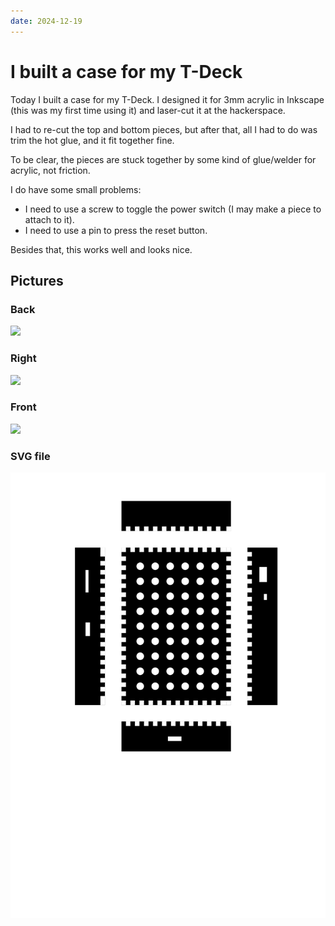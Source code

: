 ```yaml
---
date: 2024-12-19
---
```


# I built a case for my T-Deck

Today I built a case for my T-Deck. I designed it for 3mm acrylic in Inkscape (this was my first time using it) and laser-cut it at the hackerspace.

I had to re-cut the top and bottom pieces, but after that, all I had to do was trim the hot glue, and it fit together fine.

To be clear, the pieces are stuck together by some kind of glue/welder for acrylic, not friction.

I do have some small problems:
- I need to use a screw to toggle the power switch (I may make a piece to attach to it).
- I need to use a pin to press the reset button.

Besides that, this works well and looks nice.

## Pictures

### Back
![](TDeck_Case_Back.jpg)

### Right
![](TDeck_Case_Right.jpg)

### Front
![](TDeck_Case_Front.jpg)

### SVG file
![](TDeck_Case.svg)
